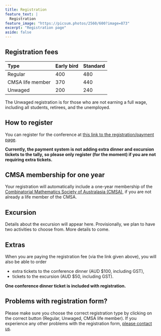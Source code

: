 ```yaml
---
title: Registration
feature_text: |
  Registration
feature_image: "https://picsum.photos/2560/600?image=873"
excerpt: "Registration page"
aside: false
---
```



## Registration fees

| Type | Early bird | Standard |
| :--- | :--- | :--- |
| Regular |  400 | 480 |
| CMSA life member | 370 | 440 |
| Unwaged | 200 | 240 | 

The Unwaged registration is for those who are not earning a full wage, including all students, retirees, and the unemployed.

## How to register

You can register for the conference at [this link to the registration/payment page](https://payments.uwa.edu.au/45AACRegistration).

**Currently, the payment system is not adding extra dinner and excursion tickets to the tally, so please only register (for the moment) if you are not requiring extra tickets.**

## CMSA membership for one year

Your registration will automatically include a one-year membership of the [Combinatorial Mathematics Society of Australasia (CMSA)](http://combinatorics-australasia.org/), if you are not already a life member of the CMSA.

## Excursion

Details about the excursion will appear here. Provisionally, we plan to have two activities to choose from. More details to come.

## Extras

When you are paying the registration fee (via the link given above), you will also be able to order

- extra tickets to the conference dinner (AUD $100, including GST),
- tickets to the excursion (AUD $50, including GST).

**One conference dinner ticket is included with registration.**

## Problems with registration form?

Please make sure you choose the correct registration type by clicking on the correct button (Regular, Unwaged, CMSA life member). If you experience any other problems with the registration form, [please contact us](mailto:45accuwa@gmail.com).
